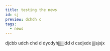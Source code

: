 ```yaml
---
title: testing the news
id: sj
preview: dchdh c
tags:
  - news
---
```

d﻿jcbb udch  chd d dycdyhjjjjjjdd d csdjxdx jjjsjxjx